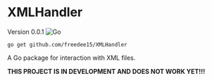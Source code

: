 # XMLHandler

Version 0.0.1 ![Go](https://github.com/freedee15/XMLHandler/workflows/Go/badge.svg)

```shell script
go get github.com/freedee15/XMLHandler
```

A Go package for interaction with XML files.

__THIS PROJECT IS IN DEVELOPMENT AND DOES NOT WORK YET!!!__
